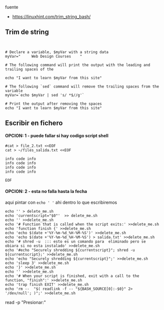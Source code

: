 
fuente
- https://linuxhint.com/trim_string_bash/

## Trim de string
```shell


# Declare a variable, $myVar with a string data
myVar="     Web Design Courses    "

# The following command will print the output with the leading and trailing spaces of the

echo "I want to learn $myVar from this site"

# The following `sed` command will remove the trailing spaces from the variable
myVar=`echo $myVar | sed 's/ *$//g'`

# Print the output after removing the spaces
echo "I want to learn $myVar from this site"
```

## Escribir en fichero
#### OPCION: 1 - puede fallar si hay codigo script shell
```shell
#cat > file_2.txt <<EOF
cat > ~/files_salida.txt <<EOF

info code info
info code info
info code info
info code info

EOF
```
#### OPCION: 2 - esta no falla hasta la fecha
aqui pintar con `echo ' '` ahi dentro lo que escribiremos
```shell
echo '' > delete_me.sh
echo 'currentscript="$0"'  >> delete_me.sh
echo '' >>delete_me.sh
echo '# Function that is called when the script exits:' >>delete_me.sh
echo 'function finish {' >>delete_me.sh
echo 'echo $(date +'%Y-%m-%d_%H-%M-%S')' >>delete_me.sh 
echo 'echo $(date +'%Y-%m-%d_%H-%M-%S') > salida.txt' >>delete_me.sh
echo '# shred -u  ::: esto es un comando para  eliminado pero se obiara si no esta instalado' >>delete_me.sh
echo '#echo "Securely shredding ${currentscript}"; shred -u ${currentscript};' >>delete_me.sh
echo 'echo "Securely shredding ${currentscript}";' >>delete_me.sh 
echo 'sleep 3' >>delete_me.sh
echo '}' >>delete_me.sh
echo '' >>delete_me.sh
echo '# When your script is finished, exit with a call to the function, "finish":' >>delete_me.sh
echo 'trap finish EXIT' >>delete_me.sh
echo 'rm --  "$( readlink -f -- "${BASH_SOURCE[0]:-$0}" 2> '/dev/null'; )";' >>delete_me.sh
```

read -p "Presionar:"